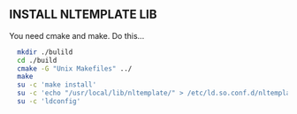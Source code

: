 INSTALL NLTEMPLATE LIB
----------------------

You need cmake and make. Do this...

``` bash
  mkdir ./bulild
  cd ./build
  cmake -G "Unix Makefiles" ../
  make
  su -c 'make install'
  su -c 'echo "/usr/local/lib/nltemplate/" > /etc/ld.so.conf.d/nltemplate.conf'
  su -c 'ldconfig'

```
